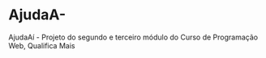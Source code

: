 # AjudaA-
AjudaAí - Projeto do segundo e terceiro módulo do Curso de Programação Web, Qualifica Mais
